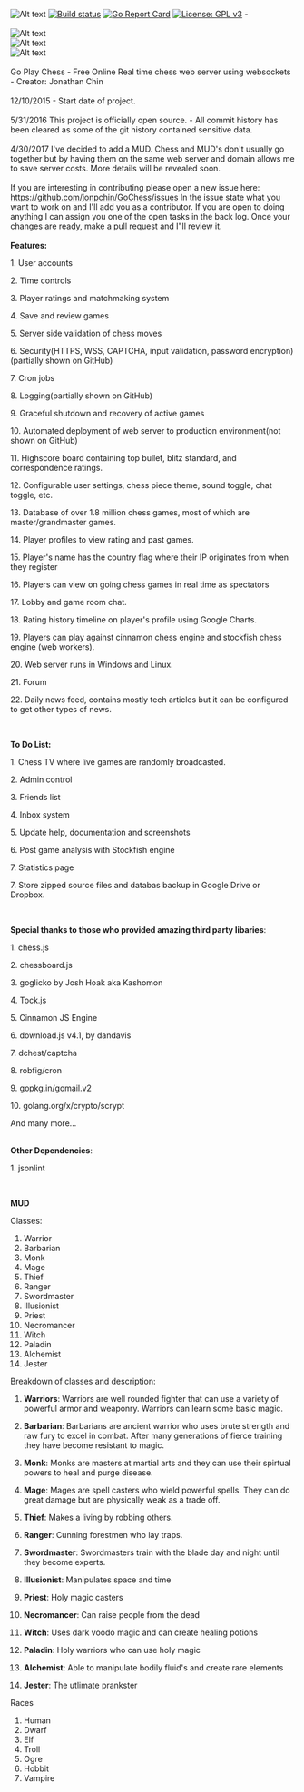 ![Alt text](https://travis-ci.org/jonpchin/GoChess.svg?branch=master "Travis CI Go Play Chess Image")
[![Build status](https://ci.appveyor.com/api/projects/status/96kvdw3mr190y854?svg=true)](https://ci.appveyor.com/project/jonpchin/gochess)
[![Go Report Card](https://goreportcard.com/badge/github.com/jonpchin/gochess)](https://goreportcard.com/report/github.com/jonpchin/gochess)
[![License: GPL v3](https://img.shields.io/badge/License-GPL%20v3-blue.svg)](http://www.gnu.org/licenses/gpl-3.0)
-<br><br>
![Alt text](/img/gif/goplaychessdemo_shrink.gif?raw=true "Go Play Chess Demo")
<br>
![Alt text](/img/screenshots/lobbyResize.png?raw=true "Chess Lobby")
<br>
![Alt text](/img/screenshots/gameResize.png?raw=true "Chess Room")
<br><br>
Go Play Chess - Free Online Real time chess web server using websockets - Creator: Jonathan Chin<br><br>
12/10/2015 - Start date of project.<br><br>
5/31/2016 This project is officially open source. - All commit history has been cleared as some of the git history contained sensitive data. 
<br><br>
4/30/2017 I've decided to add a MUD. Chess and MUD's don't usually go together but by having them on the same web server and domain allows me to save server costs. More details will be revealed soon.
<br><br>If you are interesting in contributing please open a new issue here:
https://github.com/jonpchin/GoChess/issues
In the issue state what you want to work on and I'll add you as a contributor. 
If you are open to doing anything I can assign you one of the open tasks in the back log.
Once your changes are ready, make a pull request and I"ll review it.
<br>
<br><b>Features:</b><br>
<p>1. User accounts</p>
<p>2. Time controls</p>
<p>3. Player ratings and matchmaking system </p>
<p>4. Save and review games</p>
<p>5. Server side validation of chess moves</p>
<p>6. Security(HTTPS, WSS, CAPTCHA, input validation, password encryption)(partially shown on GitHub)</p>
<p>7. Cron jobs</p>
<p>8. Logging(partially shown on GitHub)</p>
<p>9. Graceful shutdown and recovery of active games</p>
<p>10. Automated deployment of web server to production environment(not shown on GitHub)</p>
<p>11. Highscore board containing top bullet, blitz standard, and correspondence ratings.</p>
<p>12. Configurable user settings, chess piece theme, sound toggle, chat toggle, etc.</p>
<p>13. Database of over 1.8 million chess games, most of which are master/grandmaster games.</p>
<p>14. Player profiles to view rating and past games.</p>
<p>15. Player's name has the country flag where their IP originates from when they register</p>
<p>16. Players can view on going chess games in real time as spectators</p>
<p>17. Lobby and game room chat.</p>
<p>18. Rating history timeline on player's profile using Google Charts.</p>
<p>19. Players can play against cinnamon chess engine and stockfish chess engine (web workers).</p>
<p>20. Web server runs in Windows and Linux.</p>
<p>21. Forum</p>
<p>22. Daily news feed, contains mostly tech articles but it can be configured to get other types of news.</p>
<br>
<p><b>To Do List:</b></p>
<p>1. Chess TV where live games are randomly broadcasted.</p>
<p>2. Admin control</p>
<p>3. Friends list</p>
<p>4. Inbox system</p>
<p>5. Update help, documentation and screenshots</p>
<p>6. Post game analysis with Stockfish engine</p>
<p>7. Statistics page</p>
<p>7. Store zipped source files and databas backup in Google Drive or Dropbox.</p>
<br>

<b>Special thanks to those who provided amazing third party libaries</b>:
<p>1. chess.js</p>
<p>2. chessboard.js</p>
<p>3. goglicko by Josh Hoak aka Kashomon</p>
<p>4. Tock.js</p>
<p>5. Cinnamon JS Engine</p>
<p>6. download.js v4.1, by dandavis</p>
<p>7. dchest/captcha</p>
<p>8. robfig/cron</p>
<p>9. gopkg.in/gomail.v2 </p>
<p>10. golang.org/x/crypto/scrypt </p>
<p>And many more...</p>

<br>
<b>Other Dependencies</b>:
<p>1. jsonlint</p>
<br>

<b>MUD</b>

Classes:

1. Warrior
2. Barbarian 
3. Monk
4. Mage
5. Thief
6. Ranger
7. Swordmaster
8. Illusionist
9. Priest
10. Necromancer
11. Witch
12. Paladin
13. Alchemist
14. Jester

Breakdown of classes and description:

1. <b>Warriors</b>:
Warriors are well rounded fighter that can use a variety of powerful armor and weaponry. 
Warriors can learn some basic magic.

2. <b>Barbarian</b>: 
Barbarians are ancient warrior who uses brute strength and raw fury
to excel in combat. After many generations of fierce training they have become resistant to magic.

3. <b>Monk</b>:
Monks are masters at martial arts and they can use their spirtual powers to heal and purge disease.

4. <b>Mage</b>:
Mages are spell casters who wield powerful spells. They can do great damage but are physically weak
as a trade off.

5. <b>Thief</b>:
Makes a living by robbing others.

6. <b>Ranger</b>:
Cunning forestmen who lay traps.

7.  <b>Swordmaster</b>:
Swordmasters train with the blade day and night until they become experts.

8.  <b>Illusionist</b>:
Manipulates space and time

9.  <b>Priest</b>:
Holy magic casters

10. <b>Necromancer</b>:
Can raise people from the dead

11. <b>Witch</b>:
Uses dark voodo magic and can create healing potions

12. <b>Paladin</b>:
Holy warriors who can use holy magic
13. <b>Alchemist</b>:
Able to manipulate bodily fluid's and create rare elements
14. <b>Jester</b>:
The utlimate prankster

Races
1. Human
2. Dwarf
3. Elf
4. Troll
5. Ogre
6. Hobbit
7. Vampire
